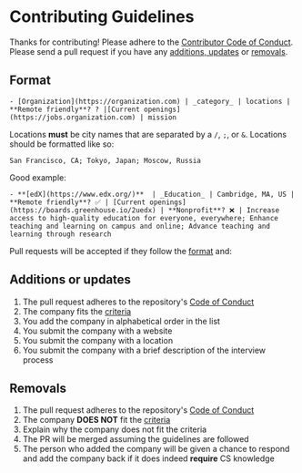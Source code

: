 # Contributing Guidelines

Thanks for contributing! Please adhere to the [Contributor Code of Conduct](/CODE_OF_CONDUCT.md). Please send a pull request if you have any [additions, updates](#additions-or-updates) or [removals](#removals).

## Format

```
- [Organization](https://organization.com) | _category_ | locations | **Remote friendly**? ? |[Current openings](https://jobs.organization.com) | mission
```

Locations **must** be city names that are separated by a `/`, `;`, or `&`. Locations should be formatted like so:

```
San Francisco, CA; Tokyo, Japan; Moscow, Russia
```

Good example:

```
- **[edX](https://www.edx.org/)**  | _Education_ | Cambridge, MA, US | **Remote friendly**? ✅ | [Current openings](https://boards.greenhouse.io/2uedx) | **Nonprofit**? ❌ | Increase access to high-quality education for everyone, everywhere; Enhance teaching and learning on campus and online; Advance teaching and learning through research
```

Pull requests will be accepted if they follow the [format](#format) and:

## Additions or updates
1. The pull request adheres to the repository's
    [Code of Conduct](/CODE_OF_CONDUCT.md)
1. The company fits the [criteria](/CRITERIA.md)
1. You add the company in alphabetical order in the list
1. You submit the company with a website
1. You submit the company with a location
1. You submit the company with a brief description of the interview process

## Removals
1. The pull request adheres to the repository's
    [Code of Conduct](/CODE_OF_CONDUCT.md)
1. The company **DOES NOT** fit the [criteria](/CRITERIA.md)
1. Explain why the company does not fit the criteria
1. The PR will be merged assuming the guidelines are followed
1. The person who added the company will be given a chance to respond and add the company back if it does indeed **require** CS knowledge
